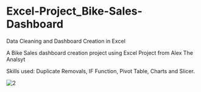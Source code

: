 # Excel-Project_Bike-Sales-Dashboard

Data Cleaning and Dashboard Creation in Excel


A Bike Sales dashboard creation project using Excel Project from Alex The Analsyt


Skills used: Duplicate Removals, IF Function, Pivot Table, Charts and Slicer.

![2](https://github.com/widyaangely/Excel-Project_Bike-Sales-Dashboard/assets/149513267/7729f5d6-b880-4f91-bfce-999083f849bc)


